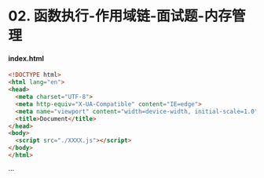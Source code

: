 # 02. 函数执行-作用域链-面试题-内存管理

#### index.html

```html
<!DOCTYPE html>
<html lang="en">
<head>
  <meta charset="UTF-8">
  <meta http-equiv="X-UA-Compatible" content="IE=edge">
  <meta name="viewport" content="width=device-width, initial-scale=1.0">
  <title>Document</title>
</head>
<body>
  <script src="./XXXX.js"></script>
</body>
</html>
```



···